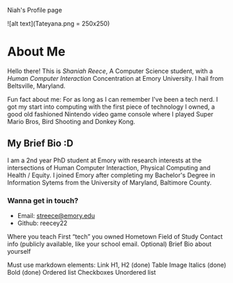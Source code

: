 Niah's Profile page

![alt text](Tateyana.png = 250x250)

# About Me

Hello there! This is *Shaniah Reece*, A Computer Science student, with a _Human Computer Interaction_ Concentration at Emory University. I hail from Beltsville, Maryland.

Fun fact about me: For as long as I can remember I've been a tech nerd. I got my start into computing with the first piece of technology I owned, a good old fashioned Nintendo video game console where I played Super Mario Bros, Bird Shooting and Donkey Kong. 


## My Brief Bio :D

I am a 2nd year PhD student at Emory with research interests at the intersections of Human Computer Interaction, Physical Computing and Health / Equity. I joined Emory after completing my Bachelor's Degree in Information Sytems from the University of Maryland, Baltimore County. 

### Wanna get in touch?

- Email: streece@emory.edu 
- Github: reecey22



Where you teach
First “tech” you owned
Hometown
Field of Study
Contact info (publicly available, like your school email. Optional)
Brief Bio about yourself


Must use markdown elements:
Link
H1, H2 (done)
Table
Image
Italics (done)
Bold (done)
Ordered list
Checkboxes
Unordered list
